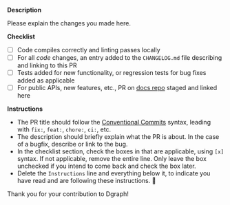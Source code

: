 **Description**

Please explain the changes you made here.

**Checklist**

- [ ] Code compiles correctly and linting passes locally
- [ ] For all _code_ changes, an entry added to the `CHANGELOG.md` file describing and linking to
      this PR
- [ ] Tests added for new functionality, or regression tests for bug fixes added as applicable
- [ ] For public APIs, new features, etc., PR on [docs repo](https://github.com/hypermodeinc/docs)
      staged and linked here

**Instructions**

- The PR title should follow the [Conventional Commits](https://www.conventionalcommits.org/)
  syntax, leading with `fix:`, `feat:`, `chore:`, `ci:`, etc.
- The description should briefly explain what the PR is about. In the case of a bugfix, describe or
  link to the bug.
- In the checklist section, check the boxes in that are applicable, using `[x]` syntax. If not
  applicable, remove the entire line. Only leave the box unchecked if you intend to come back and
  check the box later.
- Delete the `Instructions` line and everything below it, to indicate you have read and are
  following these instructions. 🙂

Thank you for your contribution to Dgraph!

